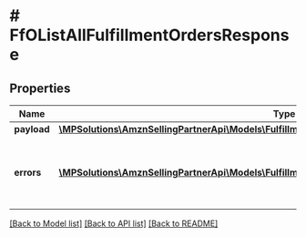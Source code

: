 # # FfOListAllFulfillmentOrdersResponse

## Properties

Name | Type | Description | Notes
------------ | ------------- | ------------- | -------------
**payload** | [**\MPSolutions\AmznSellingPartnerApi\Models\FulfillmentOutbound\FfOListAllFulfillmentOrdersResult**](FfOListAllFulfillmentOrdersResult.md) |  | [optional]
**errors** | [**\MPSolutions\AmznSellingPartnerApi\Models\FulfillmentOutbound\FfOError[]**](FfOError.md) | A list of error responses returned when a request is unsuccessful. | [optional]

[[Back to Model list]](../../README.md#models) [[Back to API list]](../../README.md#endpoints) [[Back to README]](../../README.md)
